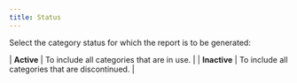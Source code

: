 ```yaml
---
title: Status
---
```



Select the category status for which the report is to be generated:


| **Active** | To include all categories that are in use. |
| **Inactive** | To include all categories that are discontinued. |

